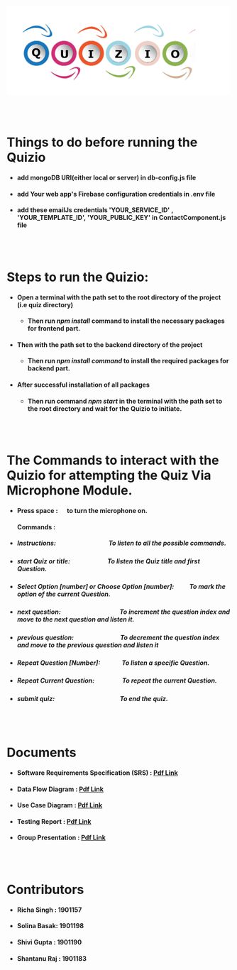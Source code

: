![](Quizio.png)

<br>
<br>

# Things to do before running the Quizio
- #### add mongoDB URI(either local or server) in db-config.js file
- #### add Your web app's Firebase configuration credentials in .env file
- #### add these emailJs credentials 'YOUR_SERVICE_ID' , 'YOUR_TEMPLATE_ID', 'YOUR_PUBLIC_KEY' in ContactComponent.js file 

<br>
<br>

# Steps to run the Quizio:

-  #### Open a terminal with the path set to the root directory of the project (i.e quiz directory) 
     - ####   Then run *npm install* command to install the necessary packages for frontend part.
-   #### Then with the path set to the backend directory of the project 
     - ####  Then run *npm install command* to install the required packages for backend part.
- #### After successful installation of all packages
     - #### Then run command *npm start* in the terminal with the path set to the root directory and wait for the Quizio to initiate.

<br>
<br>


# The Commands to interact with the Quizio for attempting the Quiz Via Microphone Module.
   - #### Press space : &emsp; to turn the microphone on.
   
     ####  Commands :
     
   - ##### Instructions: &emsp;&emsp;&emsp;&emsp;&emsp;&emsp;&emsp;&emsp; To listen to all the possible commands.
   - ##### start Quiz or title:&emsp;&emsp;&emsp;&emsp;&emsp;&emsp;To listen the Quiz title and first Question.
   - ##### Select Option [number] or Choose Option [number]: &emsp;&emsp; To mark the option of the current Question.
   - ##### next question: &emsp;&emsp;&emsp;&emsp;&emsp;&emsp;&emsp;&emsp;&emsp; To increment the question index and move to the next question and listen it.
   - ##### previous question: &emsp;&emsp;&emsp;&emsp;&emsp;&emsp;&emsp; To decrement the question index and move to the previous question and listen it
   - ##### Repeat Question [Number]: &emsp;&emsp;&emsp; To listen a specific Question.
   - ##### Repeat Current Question: &emsp;&emsp;&emsp;&emsp; To repeat the current Question.
   - ##### submit quiz: &emsp;&emsp;&emsp;&emsp;&emsp;&emsp;&emsp;&emsp;&emsp;&emsp; To end the quiz.


<br>
<br>



# Documents
- #### Software Requirements Specification (SRS) : [Pdf Link](https://drive.google.com/file/d/11vJ_V5VDi9joqTwcbKUWXOXA6qivwj5W/view?usp=sharing)
- #### Data Flow Diagram : [Pdf Link](https://drive.google.com/file/d/1B699xwXQUtphog503v5L32Y8wfIzT9PW/view?usp=sharing)
- #### Use Case Diagram : [Pdf Link](https://drive.google.com/file/d/10Lu-IoP6BdQ4diMesQLAB1FXbCU5Mnzs/view?usp=sharing)
- #### Testing Report : [Pdf Link](https://drive.google.com/file/d/10Lu-IoP6BdQ4diMesQLAB1FXbCU5Mnzs/view?usp=sharing)
- #### Group Presentation : [Pdf Link](https://drive.google.com/file/d/10Lu-IoP6BdQ4diMesQLAB1FXbCU5Mnzs/view?usp=sharing)


<br>
<br>


# Contributors
- #### Richa Singh : 1901157
- #### Solina Basak: 1901198
- #### Shivi Gupta : 1901190
- #### Shantanu Raj : 1901183

